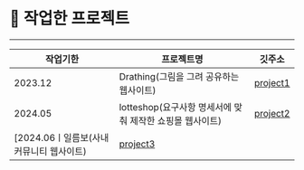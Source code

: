 # :bookmark_tabs:  작업한 프로젝트
----

|작업기한|프로젝트명|깃주소|
|------|---|---|
|2023.12|Drathing(그림을 그려 공유하는 웹사이트)|[project1](https://github.com/gahuileeee/drathing)|
|2024.05|lotteshop(요구사항 명세서에 맞춰 제작한 쇼핑몰 웹사이트)|[project2](https://github.com/gahuileeee/lotteshop)|
[2024.06ㅣ일름보(사내 커뮤니티 웹사이트)|[project3](https://github.com/gahuileeee/ilembo)|
